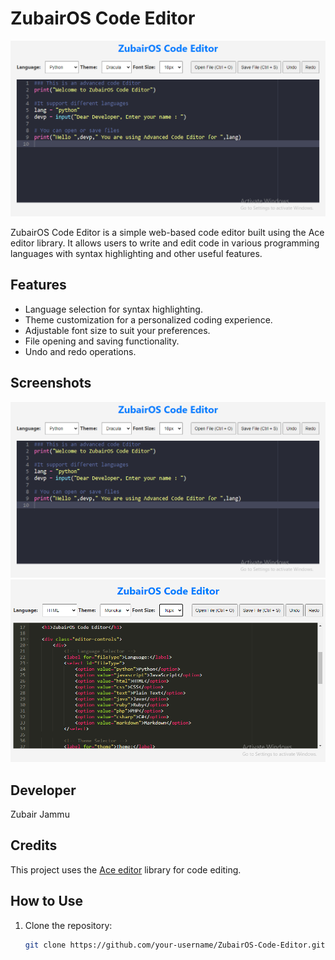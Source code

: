 # ZubairOS Code Editor
![ZubairOS Code Editor](zubairos.PNG)

ZubairOS Code Editor is a simple web-based code editor built using the Ace editor library. It allows users to write and edit code in various programming languages with syntax highlighting and other useful features.

## Features
- Language selection for syntax highlighting.
- Theme customization for a personalized coding experience.
- Adjustable font size to suit your preferences.
- File opening and saving functionality.
- Undo and redo operations.

## Screenshots
![ZubairOS Code Editor](zubairos.PNG)
![ZubairOS Code Editor](zubairoscodeeditor.PNG)

## Developer
Zubair Jammu

## Credits
This project uses the [Ace editor](https://github.com/ajaxorg/ace) library for code editing.

## How to Use
1. Clone the repository:

   ```bash
   git clone https://github.com/your-username/ZubairOS-Code-Editor.git
